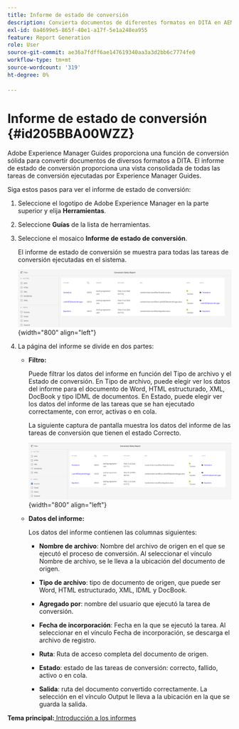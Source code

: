 ```yaml
---
title: Informe de estado de conversión
description: Convierta documentos de diferentes formatos en DITA en AEM Guides. Obtenga información sobre cómo añadir filtros y ver un informe de estado de conversión.
exl-id: 0a4699e5-865f-40e1-a17f-5e1a248ea955
feature: Report Generation
role: User
source-git-commit: ae36a7fdff6ae147619340aa3a3d2bb6c7774fe0
workflow-type: tm+mt
source-wordcount: '319'
ht-degree: 0%

---
```


# Informe de estado de conversión {#id205BBA00WZZ}

Adobe Experience Manager Guides proporciona una función de conversión sólida para convertir documentos de diversos formatos a DITA. El informe de estado de conversión proporciona una vista consolidada de todas las tareas de conversión ejecutadas por Experience Manager Guides.

Siga estos pasos para ver el informe de estado de conversión:

1. Seleccione el logotipo de Adobe Experience Manager en la parte superior y elija **Herramientas**.

1. Seleccione **Guías** de la lista de herramientas.

1. Seleccione el mosaico **Informe de estado de conversión**.

   El informe de estado de conversión se muestra para todas las tareas de conversión ejecutadas en el sistema.

   ![](images/conversion-status-report-new.png){width="800" align="left"}

1. La página del informe se divide en dos partes:

   - **Filtro:**

     Puede filtrar los datos del informe en función del Tipo de archivo y el Estado de conversión. En Tipo de archivo, puede elegir ver los datos del informe para el documento de Word, HTML estructurado, XML, DocBook y tipo IDML de documentos. En Estado, puede elegir ver los datos del informe de las tareas que se han ejecutado correctamente, con error, activas o en cola.

     La siguiente captura de pantalla muestra los datos del informe de las tareas de conversión que tienen el estado Correcto.

     ![](images/conversion-report-failed-active-queued-new.png){width="800" align="left"}

   - **Datos del informe:**

     Los datos del informe contienen las columnas siguientes:

      - **Nombre de archivo**: Nombre del archivo de origen en el que se ejecutó el proceso de conversión. Al seleccionar el vínculo Nombre de archivo, se le lleva a la ubicación del documento de origen.

      - **Tipo de archivo**: tipo de documento de origen, que puede ser Word, HTML estructurado, XML, IDML y DocBook.

      - **Agregado por**: nombre del usuario que ejecutó la tarea de conversión.

      - **Fecha de incorporación**: Fecha en la que se ejecutó la tarea. Al seleccionar en el vínculo Fecha de incorporación, se descarga el archivo de registro.

      - **Ruta**: Ruta de acceso completa del documento de origen.

      - **Estado**: estado de las tareas de conversión: correcto, fallido, activo o en cola.

      - **Salida**: ruta del documento convertido correctamente. La selección en el vínculo Output le lleva a la ubicación en la que se guarda la salida.


**Tema principal:**[ Introducción a los informes](reports-intro.md)
